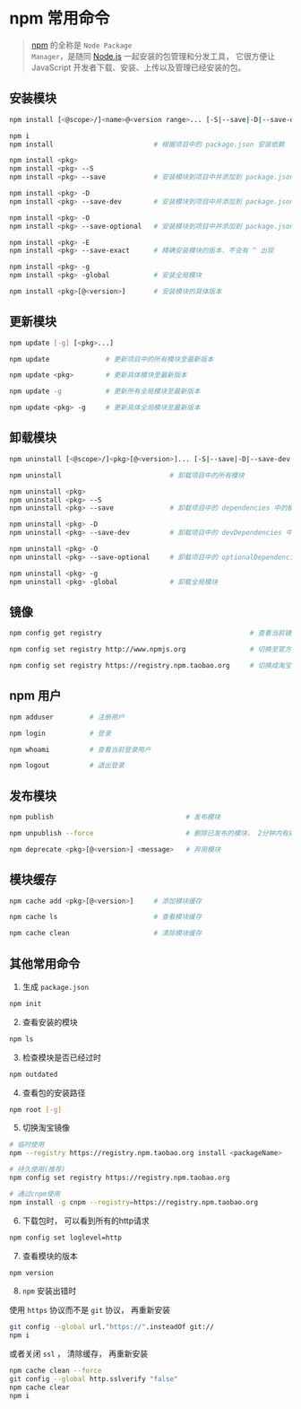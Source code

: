 # npm 常用命令

> [npm](https://docs.npmjs.com/) 的全称是 <code>Node Package Manager</code>，是随同 [Node.js](http://nodejs.cn/) 一起安装的包管理和分发工具，
它很方便让 JavaScript 开发者下载、安装、上传以及管理已经安装的包。

## 安装模块

```bash
npm install [<@scope>/]<name>@<version range>... [-S|--save|-D|--save-dev|-O|--save-optional] [-E|--save-exact] [--dry-run]

npm i               
npm install                         # 根据项目中的 package.json 安装依赖

npm install <pkg> 
npm install <pkg> --S 
npm install <pkg> --save            # 安装模块到项目中并添加到 package.json 的 dependencies , 默认安装最新版本

npm install <pkg> -D
npm install <pkg> --save-dev        # 安装模块到项目中并添加到 package.json 的 devDependencies

npm install <pkg> -O
npm install <pkg> --save-optional   # 安装模块到项目中并添加到 package.json 的 optionalDependencies

npm install <pkg> -E 
npm install <pkg> --save-exact      # 精确安装模块的版本，不会有 ^ 出现

npm install <pkg> -g
npm install <pkg> -global           # 安装全局模块

npm install <pkg>[@<version>]       # 安装模块的具体版本
```

## 更新模块

```bash
npm update [-g] [<pkg>...]

npm update              # 更新项目中的所有模块至最新版本

npm update <pkg>        # 更新具体模块至最新版本

npm update -g           # 更新所有全局模块至最新版本

npm update <pkg> -g     # 更新具体全局模块至最新版本
```

## 卸载模块

```bash
npm uninstall [<@scope>/]<pkg>[@<version>]... [-S|--save|-D|--save-dev|-O|--save-optional]

npm uninstall                           # 卸载项目中的所有模块

npm uninstall <pkg> 
npm uninstall <pkg> --S 
npm uninstall <pkg> --save              # 卸载项目中的 dependencies 中的模块

npm uninstall <pkg> -D
npm uninstall <pkg> --save-dev          # 卸载项目中的 devDependencies 中的模块

npm uninstall <pkg> -O
npm uninstall <pkg> --save-optional     # 卸载项目中的 optionalDependencies 中的模块

npm uninstall <pkg> -g
npm uninstall <pkg> -global             # 卸载全局模块
```

## 镜像

```bash
npm config get registry                                     # 查看当前镜像

npm config set registry http://www.npmjs.org                # 切换至官方镜像

npm config set registry https://registry.npm.taobao.org     # 切换成淘宝镜像
```

## npm 用户

```bash
npm adduser         # 注册用户

npm login           # 登录

npm whoami          # 查看当前登录用户

npm logout          # 退出登录
```

## 发布模块

```bash
npm publish                                 # 发布模块

npm unpublish --force                       # 删除已发布的模块， 2分钟内有效

npm deprecate <pkg>[@<version>] <message>   # 弃用模块
```

## 模块缓存

```bash
npm cache add <pkg>[@<version>]     # 添加模块缓存

npm cache ls                        # 查看模块缓存

npm cache clean                     # 清除模块缓存
```

## 其他常用命令

1. 生成 <code>package.json</code>

```bash
npm init
```

2. 查看安装的模块

```bash
npm ls
```

3. 检查模块是否已经过时

```bash
npm outdated
```

4. 查看包的安装路径

```bash
npm root [-g]
```

5. 切换淘宝镜像

```bash
# 临时使用
npm --registry https://registry.npm.taobao.org install <packageName>

# 持久使用(推荐)
npm config set registry https://registry.npm.taobao.org

# 通过cnpm使用
npm install -g cnpm --registry=https://registry.npm.taobao.org
```

6. 下载包时， 可以看到所有的http请求

```bash
npm config set loglevel=http
```

7. 查看模块的版本

```bash
npm version
```

8. <code>npm</code> 安装出错时

使用 <code>https</code> 协议而不是 <code>git</code> 协议， 再重新安装

```bash
git config --global url."https://".insteadOf git://
npm i
```

或者关闭 <code>ssl</code> ， 清除缓存， 再重新安装
    
```bash
npm cache clean --force
git config --global http.sslverify "false" 
npm cache clear
npm i
```